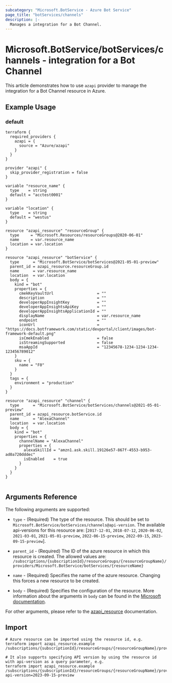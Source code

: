 ```yaml
---
subcategory: "Microsoft.BotService - Azure Bot Service"
page_title: "botServices/channels"
description: |-
  Manages a integration for a Bot Channel.
---
```


# Microsoft.BotService/botServices/channels - integration for a Bot Channel

This article demonstrates how to use `azapi` provider to manage the integration for a Bot Channel resource in Azure.



## Example Usage

### default

```hcl
terraform {
  required_providers {
    azapi = {
      source = "Azure/azapi"
    }
  }
}

provider "azapi" {
  skip_provider_registration = false
}

variable "resource_name" {
  type    = string
  default = "acctest0001"
}

variable "location" {
  type    = string
  default = "westus"
}

resource "azapi_resource" "resourceGroup" {
  type     = "Microsoft.Resources/resourceGroups@2020-06-01"
  name     = var.resource_name
  location = var.location
}

resource "azapi_resource" "botService" {
  type      = "Microsoft.BotService/botServices@2021-05-01-preview"
  parent_id = azapi_resource.resourceGroup.id
  name      = var.resource_name
  location  = var.location
  body = {
    kind = "bot"
    properties = {
      cmekKeyVaultUrl                   = ""
      description                       = ""
      developerAppInsightKey            = ""
      developerAppInsightsApiKey        = ""
      developerAppInsightsApplicationId = ""
      displayName                       = var.resource_name
      endpoint                          = ""
      iconUrl                           = "https://docs.botframework.com/static/devportal/client/images/bot-framework-default.png"
      isCmekEnabled                     = false
      isStreamingSupported              = false
      msaAppId                          = "12345678-1234-1234-1234-123456789012"
    }
    sku = {
      name = "F0"
    }
  }
  tags = {
    environment = "production"
  }
}

resource "azapi_resource" "channel" {
  type      = "Microsoft.BotService/botServices/channels@2021-05-01-preview"
  parent_id = azapi_resource.botService.id
  name      = "AlexaChannel"
  location  = var.location
  body = {
    kind = "bot"
    properties = {
      channelName = "AlexaChannel"
      properties = {
        alexaSkillId = "amzn1.ask.skill.19126e57-867f-4553-b953-ad0a720dddec"
        isEnabled    = true
      }
    }
  }
}


```



## Arguments Reference

The following arguments are supported:

* `type` - (Required) The type of the resource. This should be set to `Microsoft.BotService/botServices/channels@api-version`. The available api-versions for this resource are: [`2017-12-01`, `2018-07-12`, `2020-06-02`, `2021-03-01`, `2021-05-01-preview`, `2022-06-15-preview`, `2022-09-15`, `2023-09-15-preview`].

* `parent_id` - (Required) The ID of the azure resource in which this resource is created. The allowed values are:  
  `/subscriptions/{subscriptionId}/resourceGroups/{resourceGroupName}/providers/Microsoft.BotService/botServices/{resourceName}`

* `name` - (Required) Specifies the name of the azure resource. Changing this forces a new resource to be created.

* `body` - (Required) Specifies the configuration of the resource. More information about the arguments in `body` can be found in the [Microsoft documentation](https://learn.microsoft.com/en-us/azure/templates/Microsoft.BotService/botServices/channels?pivots=deployment-language-terraform).

For other arguments, please refer to the [azapi_resource](https://registry.terraform.io/providers/Azure/azapi/latest/docs/resources/resource) documentation.

## Import

 ```shell
 # Azure resource can be imported using the resource id, e.g.
 terraform import azapi_resource.example /subscriptions/{subscriptionId}/resourceGroups/{resourceGroupName}/providers/Microsoft.BotService/botServices/{resourceName}/channels/{resourceName}
 
 # It also supports specifying API version by using the resource id with api-version as a query parameter, e.g.
 terraform import azapi_resource.example /subscriptions/{subscriptionId}/resourceGroups/{resourceGroupName}/providers/Microsoft.BotService/botServices/{resourceName}/channels/{resourceName}?api-version=2023-09-15-preview
 ```
